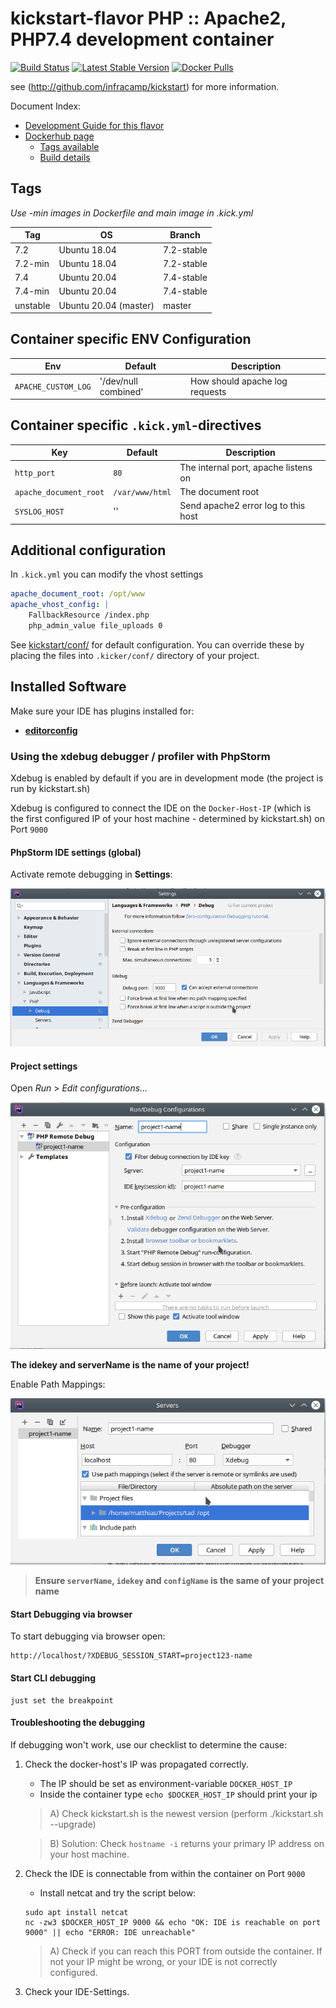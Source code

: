 
# kickstart-flavor PHP :: Apache2, PHP7.4 development container
[![Build Status](https://img.shields.io/endpoint.svg?url=https%3A%2F%2Factions-badge.atrox.dev%2Fnfra-project%2Fkickstart-flavor-php%2Fbadge&style=flat)](https://github.com/nfra-project/kickstart-flavor-php/actions)
[![Latest Stable Version](https://img.shields.io/github/release/nfra-project/kickstart-flavor-php.svg)](https://github.com/nfra-project/kickstart-flavor-php/releases)
[![Docker Pulls](https://img.shields.io/docker/pulls/nfra/kickstart-flavor-php.svg)](https://github.com/nfra-project/kickstart-flavor-php)

see (http://github.com/infracamp/kickstart) for more information.

Document Index:

- [Development Guide for this flavor](DEVELOPMENT.md)
- [Dockerhub page](https://hub.docker.com/r/nfra/kickstart-flavor-php/)
    - [Tags available](https://hub.docker.com/r/nfra/kickstart-flavor-php/tags/)
    - [Build details](https://hub.docker.com/r/nfra/kickstart-flavor-php/builds/)


## Tags

*Use -min images in Dockerfile and main image in .kick.yml*

| Tag         | OS                      | Branch     |
|-------------|-------------------------|------------|
| 7.2         | Ubuntu 18.04            | 7.2-stable |
| 7.2-min     | Ubuntu 18.04            | 7.2-stable |
| 7.4         | Ubuntu 20.04            | 7.4-stable |
| 7.4-min     | Ubuntu 20.04            | 7.4-stable |
| unstable    | Ubuntu 20.04 (master)   | master     |

## Container specific ENV Configuration

| Env                      | Default                 | Description         |
|--------------------------|-------------------------|---------------------|
| `APACHE_CUSTOM_LOG`      | '/dev/null combined'    | How should apache log requests                |


## Container specific `.kick.yml`-directives

| Key | Default | Description |
|----------------|----------------|---------------------|
| `http_port`                  | `80`               | The internal port, apache listens on |
| `apache_document_root`       | `/var/www/html`    | The document root |
| `SYSLOG_HOST`                | ''                 | Send apache2 error log to this host             |



## Additional configuration

In `.kick.yml` you can modify the vhost settings

```yaml
apache_document_root: /opt/www
apache_vhost_config: |
    FallbackResource /index.php
    php_admin_value file_uploads 0
```

See [kickstart/conf/](kickstart/conf/) for default configuration. You can
override these by placing the files into `.kicker/conf/` directory of your
project.


## Installed Software

Make sure your IDE has plugins installed for:

- **[editorconfig](https://editorconfig.org/#download)** 



### Using the xdebug debugger / profiler with PhpStorm

Xdebug is enabled by default if you are in development mode (the project is run by kickstart.sh)

Xdebug is configured to connect the IDE on the `Docker-Host-IP` (which is the first configured IP of your
host machine - determined by kickstart.sh) on Port `9000`

#### PhpStorm IDE settings (global) 

Activate remote debugging in **Settings**:

![Settings](doc/xdebug-config1.png)

#### Project settings

Open *Run* > *Edit configurations...*

![Project-Config](doc/xdebug-project-config1.png)

**The idekey and serverName is the name of your project!**

Enable Path Mappings:

![Remote-debug-server-config](doc/xdebug-server-config1.png)


> **Ensure `serverName`, `idekey` and `configName` is the same of your project name**


#### Start Debugging via browser

To start debugging via browser open:
```
http://localhost/?XDEBUG_SESSION_START=project123-name
```

#### Start CLI debugging

```
just set the breakpoint
```


#### Troubleshooting the debugging

If debugging won't work, use our checklist to determine the cause:

1) Check the docker-host's IP was propagated correctly.
    - The IP should be set as environment-variable `DOCKER_HOST_IP`
    - Inside the container type `echo $DOCKER_HOST_IP` should print your ip
    
    > A) Check kickstart.sh is the newest version (perform ./kickstart.sh --upgrade)
    
    > B) Solution: Check `hostname -i` returns your primary IP address on your
    > host machine.
    
2) Check the IDE is connectable from within the container on Port `9000` 
    - Install netcat and try the script below:
    ```
    sudo apt install netcat
    nc -zw3 $DOCKER_HOST_IP 9000 && echo "OK: IDE is reachable on port 9000" || echo "ERROR: IDE unreachable"
    ```
    > A) Check if you can reach this PORT from outside the container. If not your IP might be wrong,
    > or your IDE is not correctly configured.    
    
3) Check your IDE-Settings.